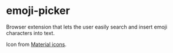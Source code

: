 # emoji-picker

Browser extension that lets the user easily search and insert emoji characters into text.

Icon from [Material icons](https://material.io/resources/icons/?icon=insert_emoticon).
